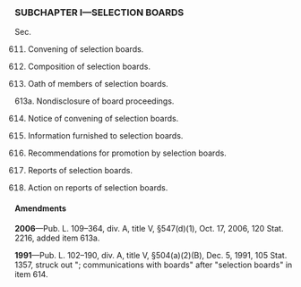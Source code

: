 ### SUBCHAPTER I—SELECTION BOARDS ###

Sec.

611. Convening of selection boards.

612. Composition of selection boards.

613. Oath of members of selection boards.

613a. Nondisclosure of board proceedings.

614. Notice of convening of selection boards.

615. Information furnished to selection boards.

616. Recommendations for promotion by selection boards.

617. Reports of selection boards.

618. Action on reports of selection boards.

#### Amendments ####

**2006**—Pub. L. 109–364, div. A, title V, §547(d)(1), Oct. 17, 2006, 120 Stat. 2216, added item 613a.

**1991**—Pub. L. 102–190, div. A, title V, §504(a)(2)(B), Dec. 5, 1991, 105 Stat. 1357, struck out "; communications with boards" after "selection boards" in item 614.